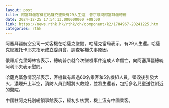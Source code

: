 ```yaml
---
layout: post
title: 阿塞拜疆客機在哈薩克墜毀有29人生還　普京慰問阿塞拜疆總統
date: 2024-12-25 17:54:13.000000000 +08:00
link: https://news.rthk.hk/rthk/ch/component/k2/1784967-20241225.htm
categories: rthk
---
```


阿塞拜疆航空公司一架客機在哈薩克墜毀，哈薩克當局表示，有29人生還。哈薩克總統托卡耶夫指示成立委員會，調查客機失事原因。

俄羅斯克里姆林宮表示，總統普京就今次墜機事件造成人命傷亡，向阿塞拜疆總統阿利耶夫表示慰問。

哈薩克緊急情況部表示，客機載有超過60名乘客和5名機組人員，墜毀後引發大火，濃煙升上半空，消防人員到場將火救熄，並將生還者，包括多名兒童送往附近的醫院。

中國駐阿克托別總領事館表示，經初步核實，機上沒有中國乘客。
